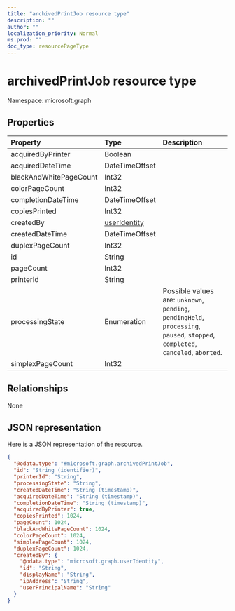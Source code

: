 ```yaml
---
title: "archivedPrintJob resource type"
description: ""
author: ""
localization_priority: Normal
ms.prod: ""
doc_type: resourcePageType
---
```


# archivedPrintJob resource type


Namespace: microsoft.graph



## Properties
|Property|Type|Description|
|:---|:---|:---|
|acquiredByPrinter|Boolean||
|acquiredDateTime|DateTimeOffset||
|blackAndWhitePageCount|Int32||
|colorPageCount|Int32||
|completionDateTime|DateTimeOffset||
|copiesPrinted|Int32||
|createdBy|[userIdentity](../resources/useridentity.md)||
|createdDateTime|DateTimeOffset||
|duplexPageCount|Int32||
|id|String||
|pageCount|Int32||
|printerId|String||
|processingState|Enumeration| Possible values are: `unknown`, `pending`, `pendingHeld`, `processing`, `paused`, `stopped`, `completed`, `canceled`, `aborted`.|
|simplexPageCount|Int32||

## Relationships
None

## JSON representation
Here is a JSON representation of the resource.
<!-- {
  "blockType": "resource",
  "@odata.type": "microsoft.graph.archivedPrintJob"
}
-->
``` json
{
  "@odata.type": "#microsoft.graph.archivedPrintJob",
  "id": "String (identifier)",
  "printerId": "String",
  "processingState": "String",
  "createdDateTime": "String (timestamp)",
  "acquiredDateTime": "String (timestamp)",
  "completionDateTime": "String (timestamp)",
  "acquiredByPrinter": true,
  "copiesPrinted": 1024,
  "pageCount": 1024,
  "blackAndWhitePageCount": 1024,
  "colorPageCount": 1024,
  "simplexPageCount": 1024,
  "duplexPageCount": 1024,
  "createdBy": {
    "@odata.type": "microsoft.graph.userIdentity",
    "id": "String",
    "displayName": "String",
    "ipAddress": "String",
    "userPrincipalName": "String"
  }
}
```

